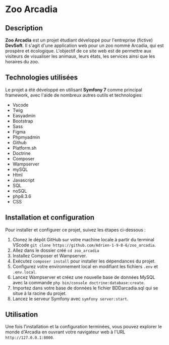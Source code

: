 # Zoo Arcadia

## Description

**Zoo Arcadia** est un projet étudiant développé pour l'entreprise (fictive) **DevSoft**. Il s'agit d'une application web pour un zoo nommé Arcadia, qui est prospère et écologique. L'objectif de ce site web est de permettre aux visiteurs de visualiser les animaux, leurs états, les services ainsi que les horaires du zoo.

## Technologies utilisées

Le projet a été développé en utilisant **Symfony 7** comme principal framework, avec l'aide de nombreux autres outils et technologies: 

- Vscode
- Twig
- Easyadmin
- Bootstrap
- Sass
- Figma
- Phpmyadmin
- Github
- Platform.sh
- Doctrine
- Composer
- Wampserver
- mySQL
- Html
- Javascript
- SQL
- noSQL
- php8.3.6
- CSS

## Installation et configuration

Pour installer et configurer ce projet, suivez les étapes ci-dessous :

1. Clonez le dépôt GitHub sur votre machine locale à partir du terminal VScode `git clone https://github.com/Adrien-1-9-8-6/zoo_arcadia`.
2. Allez dans le dossier créé `cd zoo_arcadia`
3. Installez Composer et Wampserver.
4. Exécutez `composer install` pour installer les dépendances du projet.
5. Configurez votre environnement local en modifiant les fichiers `.env` et `.env.local`.
6. Lancez Wampserver et créez une nouvelle base de données MySQL avec la commande `php bin/console doctrine:database:create`.
7. Importez dans votre base de données le fichier BDDarcadia.sql qui se situe à la racine du projet.
8. Lancez le serveur Symfony avec `symfony server:start`.

## Utilisation

Une fois l'installation et la configuration terminées, vous pouvez explorer le monde d'Arcadia en ouvrant votre navigateur web à l'URL `http://127.0.0.1:8000`.
